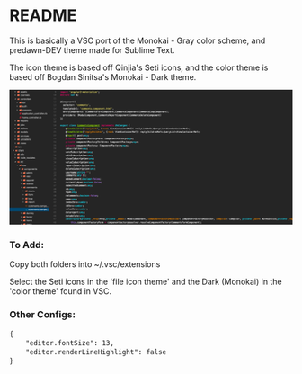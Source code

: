 # README

This is basically a VSC port of the Monokai - Gray color scheme, and predawn-DEV theme made for Sublime Text.

The icon theme is based off Qinjia's Seti icons, and the color theme is based off Bogdan Sinitsa's Monokai - Dark theme. 

![styles](style.png)

### To Add:

Copy both folders into ~/.vsc/extensions

Select the Seti icons in the 'file icon theme' and the Dark (Monokai) in the 'color theme' found in VSC.

### Other Configs:
```
{
    "editor.fontSize": 13,
    "editor.renderLineHighlight": false
}
```